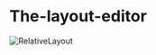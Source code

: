# The-layout-editor
![RelativeLayout](https://user-images.githubusercontent.com/50354129/161728825-9e2260ef-aab7-4c94-92cc-89791d8f7ccb.gif)
